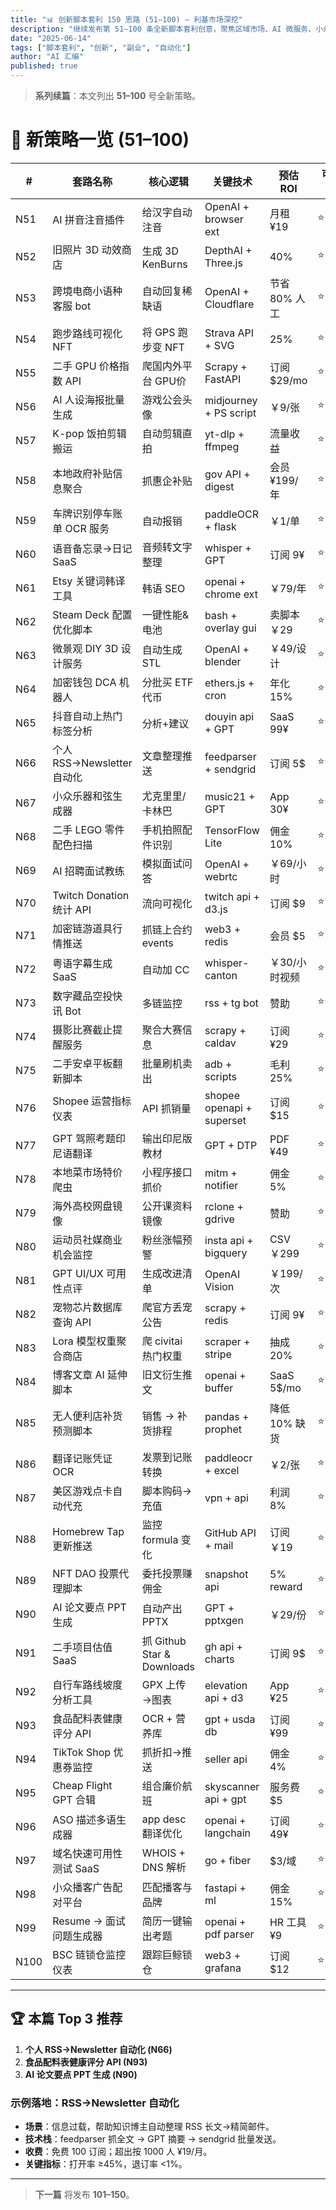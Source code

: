 ```yaml
---
title: "📊 创新脚本套利 150 思路 (51–100) — 利基市场深挖"
description: "继续发布第 51–100 条全新脚本套利创意，聚焦区域市场、AI 微服务、小众爱好等场景"
date: "2025-06-14"
tags: ["脚本套利", "创新", "副业", "自动化"]
author: "AI 汇编"
published: true
---
```


> **系列续篇**：本文列出 **51–100** 号全新策略。

# 🚀 新策略一览 (51–100)

| # | 套路名称 | 核心逻辑 | 关键技术 | 预估 ROI | 可行性 |
|---|-----------|----------|-----------|---------|--------|
|N51|AI 拼音注音插件|给汉字自动注音|OpenAI + browser ext|月租 ¥19|⭐⭐|
|N52|旧照片 3D 动效商店|生成 3D KenBurns|DepthAI + Three.js|40%|⭐⭐⭐|
|N53|跨境电商小语种客服 bot|自动回复稀缺语|OpenAI + Cloudflare|节省 80% 人工|⭐⭐⭐|
|N54|跑步路线可视化 NFT|将 GPS 跑步变 NFT|Strava API + SVG|25%|⭐⭐|
|N55|二手 GPU 价格指数 API|爬国内外平台 GPU价|Scrapy + FastAPI|订阅 $29/mo|⭐⭐⭐|
|N56|AI 人设海报批量生成|游戏公会头像|midjourney + PS script|￥9/张|⭐⭐⭐|
|N57|K-pop 饭拍剪辑搬运|自动剪辑直拍|yt-dlp + ffmpeg|流量收益|⭐⭐|
|N58|本地政府补贴信息聚合|抓惠企补贴|gov API + digest|会员 ¥199/年|⭐⭐⭐|
|N59|车牌识别停车账单 OCR 服务|自动报销|paddleOCR + flask|￥1/单|⭐⭐⭐|
|N60|语音备忘录→日记 SaaS|音频转文字整理|whisper + GPT|订阅 9¥|⭐⭐⭐|
|N61|Etsy 关键词韩译工具|韩语 SEO|openai + chrome ext|￥79/年|⭐⭐|
|N62|Steam Deck 配置优化脚本|一键性能&电池|bash + overlay gui|卖脚本 ￥29|⭐⭐|
|N63|微景观 DIY 3D 设计服务|自动生成 STL|OpenAI + blender|￥49/设计|⭐⭐⭐|
|N64|加密钱包 DCA 机器人|分批买 ETF 代币|ethers.js + cron|年化 15%|⭐⭐⭐|
|N65|抖音自动上热门标签分析|分析+建议|douyin api + GPT|SaaS 99¥|⭐⭐|
|N66|个人 RSS→Newsletter 自动化|文章整理推送|feedparser + sendgrid|订阅 5$|⭐⭐⭐⭐|
|N67|小众乐器和弦生成器|尤克里里/卡林巴|music21 + GPT|App 30¥|⭐⭐⭐|
|N68|二手 LEGO 零件配色扫描|手机拍照配件识别|TensorFlow Lite|佣金 10%|⭐⭐|
|N69|AI 招聘面试教练|模拟面试问答|OpenAI + webrtc|￥69/小时|⭐⭐⭐|
|N70|Twitch Donation 统计 API|流向可视化|twitch api + d3.js|订阅 $9|⭐⭐|
|N71|加密链游道具行情推送|抓链上合约 events|web3 + redis|会员 $5|⭐⭐⭐|
|N72|粤语字幕生成 SaaS|自动加 CC|whisper-canton|￥30/小时视频|⭐⭐|
|N73|数字藏品空投快讯 Bot|多链监控|rss + tg bot|赞助|⭐⭐|
|N74|摄影比赛截止提醒服务|聚合大赛信息|scrapy + caldav|订阅 ¥29|⭐⭐⭐|
|N75|二手安卓平板翻新脚本|批量刷机卖出|adb + scripts|毛利 25%|⭐⭐|
|N76|Shopee 运营指标仪表|API 抓销量|shopee openapi + superset|订阅 $15|⭐⭐|
|N77|GPT 驾照考题印尼语翻译|输出印尼版教材|GPT + DTP|PDF ¥49|⭐⭐|
|N78|本地菜市场特价爬虫|小程序接口抓价|mitm + notifier|佣金 5%|⭐⭐|
|N79|海外高校网盘镜像|公开课资料镜像|rclone + gdrive|赞助|⭐|
|N80|运动员社媒商业机会监控|粉丝涨幅预警|insta api + bigquery|CSV ￥299|⭐⭐⭐|
|N81|GPT UI/UX 可用性点评|生成改进清单|OpenAI Vision|￥199/次|⭐⭐|
|N82|宠物芯片数据库查询 API|爬官方丢宠公告|scrapy + redis|订阅 9¥|⭐⭐|
|N83|Lora 模型权重聚合商店|爬 civitai 热门权重|scraper + stripe|抽成 20%|⭐⭐⭐|
|N84|博客文章 AI 延伸脚本|旧文衍生推文|openai + buffer|SaaS 5$/mo|⭐⭐⭐|
|N85|无人便利店补货预测脚本|销售 → 补货排程|pandas + prophet|降低 10% 缺货|⭐⭐|
|N86|翻译记账凭证OCR|发票到记账转换|paddleocr + excel|￥2/张|⭐⭐⭐|
|N87|美区游戏点卡自动代充|脚本购码→充值|vpn + api|利润 8%|⭐⭐|
|N88|Homebrew Tap 更新推送|监控 formula 变化|GitHub API + mail|订阅 ￥19|⭐⭐|
|N89|NFT DAO 投票代理脚本|委托投票赚佣金|snapshot api|5% reward|⭐⭐|
|N90|AI 论文要点 PPT 生成|自动产出 PPTX|GPT + pptxgen|￥29/份|⭐⭐⭐|
|N91|二手项目估值 SaaS|抓 Github Star & Downloads|gh api + charts|订阅 9$|⭐⭐⭐|
|N92|自行车路线坡度分析工具|GPX 上传→图表|elevation api + d3|App ¥25|⭐⭐|
|N93|食品配料表健康评分 API|OCR + 营养库|gpt + usda db|订阅 ¥99|⭐⭐|
|N94|TikTok Shop 优惠券监控|抓折扣→推送|seller api|佣金 4%|⭐⭐|
|N95|Cheap Flight GPT 合辑|组合廉价航班|skyscanner api + gpt|服务费 $5|⭐⭐⭐|
|N96|ASO 描述多语生成器|app desc 翻译优化|openai + langchain|订阅 49¥|⭐⭐|
|N97|域名快速可用性测试 SaaS|WHOIS + DNS 解析|go + fiber|$3/域|⭐⭐|
|N98|小众播客广告配对平台|匹配播客与品牌|fastapi + ml|佣金 15%|⭐⭐⭐|
|N99|Resume → 面试问题生成器|简历一键输出考题|openai + pdf parser|HR 工具 ¥9|⭐⭐⭐|
|N100|BSC 链锁仓监控仪表|跟踪巨鲸锁仓|web3 + grafana|订阅 $12|⭐⭐|

---

## 🏆 本篇 Top 3 推荐

1. **个人 RSS→Newsletter 自动化 (N66)**  
2. **食品配料表健康评分 API (N93)**  
3. **AI 论文要点 PPT 生成 (N90)**  

### 示例落地：RSS→Newsletter 自动化

- **场景**：信息过载，帮助知识博主自动整理 RSS 长文→精简邮件。  
- **技术栈**：feedparser 抓全文 → GPT 摘要 → sendgrid 批量发送。  
- **收费**：免费 100 订阅；超出按 1000 人 ¥19/月。  
- **关键指标**：打开率 ≥45%，退订率 <1%。

---

> **下一篇** 将发布 **101–150**。